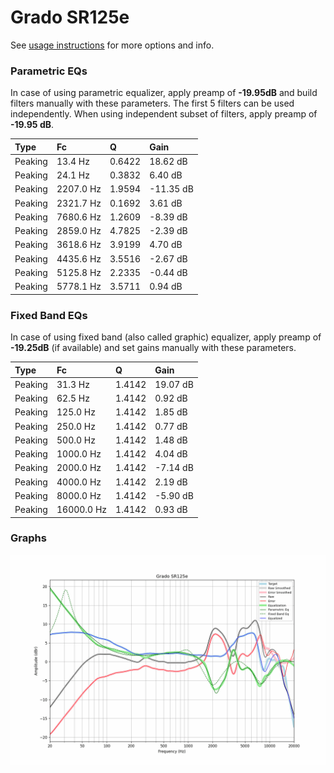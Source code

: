 # Grado SR125e
See [usage instructions](https://github.com/jaakkopasanen/AutoEq#usage) for more options and info.

### Parametric EQs
In case of using parametric equalizer, apply preamp of **-19.95dB** and build filters manually
with these parameters. The first 5 filters can be used independently.
When using independent subset of filters, apply preamp of **-19.95 dB**.

| Type    | Fc        |      Q | Gain      |
|:--------|:----------|:-------|:----------|
| Peaking | 13.4 Hz   | 0.6422 | 18.62 dB  |
| Peaking | 24.1 Hz   | 0.3832 | 6.40 dB   |
| Peaking | 2207.0 Hz | 1.9594 | -11.35 dB |
| Peaking | 2321.7 Hz | 0.1692 | 3.61 dB   |
| Peaking | 7680.6 Hz | 1.2609 | -8.39 dB  |
| Peaking | 2859.0 Hz | 4.7825 | -2.39 dB  |
| Peaking | 3618.6 Hz | 3.9199 | 4.70 dB   |
| Peaking | 4435.6 Hz | 3.5516 | -2.67 dB  |
| Peaking | 5125.8 Hz | 2.2335 | -0.44 dB  |
| Peaking | 5778.1 Hz | 3.5711 | 0.94 dB   |

### Fixed Band EQs
In case of using fixed band (also called graphic) equalizer, apply preamp of **-19.25dB**
(if available) and set gains manually with these parameters.

| Type    | Fc         |      Q | Gain     |
|:--------|:-----------|:-------|:---------|
| Peaking | 31.3 Hz    | 1.4142 | 19.07 dB |
| Peaking | 62.5 Hz    | 1.4142 | 0.92 dB  |
| Peaking | 125.0 Hz   | 1.4142 | 1.85 dB  |
| Peaking | 250.0 Hz   | 1.4142 | 0.77 dB  |
| Peaking | 500.0 Hz   | 1.4142 | 1.48 dB  |
| Peaking | 1000.0 Hz  | 1.4142 | 4.04 dB  |
| Peaking | 2000.0 Hz  | 1.4142 | -7.14 dB |
| Peaking | 4000.0 Hz  | 1.4142 | 2.19 dB  |
| Peaking | 8000.0 Hz  | 1.4142 | -5.90 dB |
| Peaking | 16000.0 Hz | 1.4142 | 0.93 dB  |

### Graphs
![](./Grado%20SR125e.png)